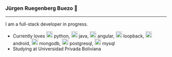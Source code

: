 ### Jürgen Ruegenberg Buezo 👋
-----------------------------
I am a full-stack developer in progress.
  * Currently loves <img src="https://seeklogo.com/images/P/python-logo-A32636CAA3-seeklogo.com.png" width="auto" height="20" /> python, <img src="https://seeklogo.com/images/J/java-logo-7833D1D21A-seeklogo.com.png" width="auto" height="20" /> java, <img src="https://cdn.worldvectorlogo.com/logos/angular-icon.svg" width="auto" height="20" /> angular, <img src="https://seeklogo.com/images/L/loopback-logo-517982E646-seeklogo.com.png" width="auto" height="20" /> loopback, <img src="https://cdn.worldvectorlogo.com/logos/android.svg" width="auto" height="20" /> android, <img src="https://seeklogo.com/images/M/mongodb-logo-4A71340576-seeklogo.com.png" width="auto" height="20" /> mongodb, <img src="https://seeklogo.com/images/P/postgresql-logo-6DBC096ED4-seeklogo.com.png" width="auto" height="20" /> postgresql, <img src="https://seeklogo.com/images/M/MySQL-logo-F6FF285A58-seeklogo.com.png" width="auto" height="20" /> mysql
  * Studying at Universidad Privada Boliviana
<!--
**jurgenru/jurgenru** is a ✨ _special_ ✨ repository because its `README.md` (this file) appears on your GitHub profile.

Here are some ideas to get you started:

- 🔭 I’m currently working on ...
- 🌱 I’m currently learning ...
- 👯 I’m looking to collaborate on ...
- 🤔 I’m looking for help with ...
- 💬 Ask me about ...
- 📫 How to reach me: ...
- 😄 Pronouns: ...
- ⚡ Fun fact: ...
-->
